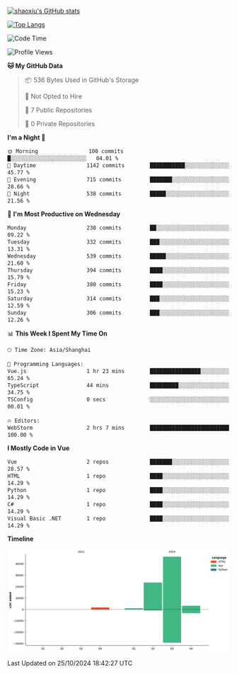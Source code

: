 [![shaoxiu's GitHub stats](https://github-readme-stats.vercel.app/api?username=shaoxiu&count_private=true&show_icons=true)](https://github.com/anuraghazra/github-readme-stats)

[![Top Langs](https://github-readme-stats.vercel.app/api/top-langs/?username=shaoxiu&layout=compact)](https://github.com/anuraghazra/github-readme-stats)


<!--START_SECTION:waka-->
![Code Time](http://img.shields.io/badge/Code%20Time-103%20hrs%2022%20mins-blue)

![Profile Views](http://img.shields.io/badge/Profile%20Views-0-blue)

**🐱 My GitHub Data** 

> 📦 536 Bytes Used in GitHub's Storage 
 > 
> 🚫 Not Opted to Hire
 > 
> 📜 7 Public Repositories 
 > 
> 🔑 0 Private Repositories 
 > 
**I'm a Night 🦉** 

```text
🌞 Morning                100 commits         █░░░░░░░░░░░░░░░░░░░░░░░░   04.01 % 
🌆 Daytime                1142 commits        ███████████░░░░░░░░░░░░░░   45.77 % 
🌃 Evening                715 commits         ███████░░░░░░░░░░░░░░░░░░   28.66 % 
🌙 Night                  538 commits         █████░░░░░░░░░░░░░░░░░░░░   21.56 % 
```
📅 **I'm Most Productive on Wednesday** 

```text
Monday                   230 commits         ██░░░░░░░░░░░░░░░░░░░░░░░   09.22 % 
Tuesday                  332 commits         ███░░░░░░░░░░░░░░░░░░░░░░   13.31 % 
Wednesday                539 commits         █████░░░░░░░░░░░░░░░░░░░░   21.60 % 
Thursday                 394 commits         ████░░░░░░░░░░░░░░░░░░░░░   15.79 % 
Friday                   380 commits         ████░░░░░░░░░░░░░░░░░░░░░   15.23 % 
Saturday                 314 commits         ███░░░░░░░░░░░░░░░░░░░░░░   12.59 % 
Sunday                   306 commits         ███░░░░░░░░░░░░░░░░░░░░░░   12.26 % 
```


📊 **This Week I Spent My Time On** 

```text
🕑︎ Time Zone: Asia/Shanghai

💬 Programming Languages: 
Vue.js                   1 hr 23 mins        ████████████████░░░░░░░░░   65.24 % 
TypeScript               44 mins             █████████░░░░░░░░░░░░░░░░   34.75 % 
TSConfig                 0 secs              ░░░░░░░░░░░░░░░░░░░░░░░░░   00.01 % 

🔥 Editors: 
WebStorm                 2 hrs 7 mins        █████████████████████████   100.00 % 
```

**I Mostly Code in Vue** 

```text
Vue                      2 repos             ███████░░░░░░░░░░░░░░░░░░   28.57 % 
HTML                     1 repo              ████░░░░░░░░░░░░░░░░░░░░░   14.29 % 
Python                   1 repo              ████░░░░░░░░░░░░░░░░░░░░░   14.29 % 
C#                       1 repo              ████░░░░░░░░░░░░░░░░░░░░░   14.29 % 
Visual Basic .NET        1 repo              ████░░░░░░░░░░░░░░░░░░░░░   14.29 % 
```



**Timeline**

![Lines of Code chart](https://raw.githubusercontent.com/shaoxiu/shaoxiu/main/assets/bar_graph.png)


 Last Updated on 25/10/2024 18:42:27 UTC
<!--END_SECTION:waka-->
